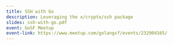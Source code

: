 ```yaml
---
title: SSH with Go
description: Leveraging the x/crypto/ssh package
slides: ssh-with-go.pdf
event: GoSF Meetup
event-link: https://www.meetup.com/golangsf/events/232904165/
---
```

